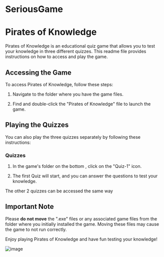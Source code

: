 # SeriousGame

# Pirates of Knowledge

Pirates of Knowledge is an educational quiz game that allows you to test your knowledge in three different quizzes. This readme file provides instructions on how to access and play the game.

## Accessing the Game


To access Pirates of Knowledge, follow these steps:

1. Navigate to the folder where you have the game files.

2. Find and double-click the "Pirates of Knowledge" file to launch the game.

## Playing the Quizzes


You can also play the three quizzes separately by following these instructions:

### Quizzes

1. In the game's folder on the bottom , click on the "Quiz-1" icon.

2. The first Quiz will start, and you can answer the questions to test your knowledge.

The other 2 quizzes can be accessed the same way


## Important Note

Please **do not move** the ".exe" files or any associated game files from the folder where you initially installed the game. Moving these files may cause the game to not run correctly.

Enjoy playing Pirates of Knowledge and have fun testing your knowledge!

![image](https://github.com/EnrikMazaj/SeriousGame/assets/132377397/e5513326-bcaa-4b28-8268-750a5ec86810)
